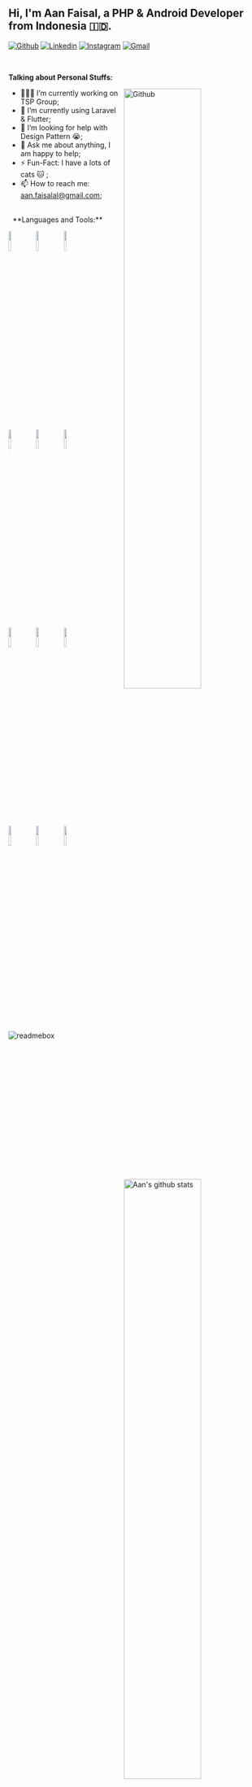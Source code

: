 
<!-- Your title -->
## Hi, I'm Aan Faisal, a PHP & Android Developer from Indonesia :indonesia:.

<!-- Your badges
You can use the website to generate badges: https://shields.io/
-->

[![Github](https://img.shields.io/badge/-Github-000?style=flat&logo=Github&logoColor=white)](https://github.com/aanfaisal)
[![Linkedin](https://img.shields.io/badge/-LinkedIn-blue?style=flat&logo=Linkedin&logoColor=white)](https://www.linkedin.com/in/aanfaisalal/)
[![Instagram](https://img.shields.io/badge/-Instagram-c13584?style=flat&labelColor=c13584&logo=instagram&logoColor=white)](https://www.instagram.com/aanfaisal.al/)
[![Gmail](https://img.shields.io/badge/-Gmail-c14438?style=flat&logo=Gmail&logoColor=white)](mailto:aan.faisalal@gmail.com)

&nbsp;

<!-- Talking about you -->
**Talking about Personal Stuffs:**

<!-- Any image aligned to the right. Beware the width -->
<img width="55%" align="right" alt="Github" src="https://raw.githubusercontent.com/onimur/.github/master/.resources/git-header.svg" />

- 👨🏽‍💻 I’m currently working on TSP Group;
- 🌱 I’m currently using Laravel & Flutter; 
- 🤔 I’m looking for help with Design Pattern 😭;
- 💬 Ask me about anything, I am happy to help;
- ⚡️ Fun-Fact: I have a lots of cats :cat: ;
- 📫 How to reach me: aan.faisalal@gmail.com;
 
<br>
&nbsp;
**Languages and Tools:** 

<p>
  <a href="https://github.com/aanfaisal">
    <img width="55%" align="right" alt="Aan's github stats" src="https://github-readme-stats.vercel.app/api?username=aanfaisal&show_icons=true&hide_border=true" />
  </a>
  
  <code><img width="10%" src="https://www.vectorlogo.zone/logos/php/php-ar21.svg"></code>
  <code><img width="10%" src="https://www.vectorlogo.zone/logos/laravel/laravel-ar21.svg"></code>
  <code><img width="10%" src="https://www.vectorlogo.zone/logos/flutterio/flutterio-ar21.svg"></code>
  <br />
  <code><img width="10%" src="https://www.vectorlogo.zone/logos/visualstudio_code/visualstudio_code-ar21.svg"></code>
  <code><img width="10%" src="https://www.vectorlogo.zone/logos/gradle/gradle-ar21.svg"></code>
  <code><img width="10%" src="https://www.vectorlogo.zone/logos/json/json-ar21.svg"></code>
  <br />
  <code><img width="10%" src="https://www.vectorlogo.zone/logos/mysql/mysql-ar21.svg"></code>
  <code><img width="10%" src="https://www.vectorlogo.zone/logos/sqlite/sqlite-ar21.svg"></code>
  <code><img width="10%" src="https://www.vectorlogo.zone/logos/firebase/firebase-ar21.svg"></code>
  <br />
  <code><img width="10%" src="https://www.vectorlogo.zone/logos/git-scm/git-scm-ar21.svg"></code>
  <code><img width="10%" src="https://www.vectorlogo.zone/logos/yaml/yaml-ar21.svg"></code>
  <code><img width="10%" src="https://www.vectorlogo.zone/logos/gnu_bash/gnu_bash-ar21.svg"></code>
</p>


![readmebox](https://github.com/aanfaisal/aanfaisal/assets/10329023/f7e58018-2948-44cc-8f44-3985a867cda7)
